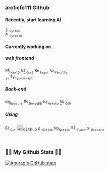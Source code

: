### arcticfo111 Github

#### Recently, start learning AI

<code><img alt = "3.1 Python" height="13" src="https://cdn.icon-icons.com/icons2/2107/PNG/512/file_type_python_icon_130221.png"><span style="font-size:80%">Python</span>
</code>
<code><img alt = "Pytorch" height="13" src="https://cdn.icon-icons.com/icons2/2699/PNG/512/pytorch_logo_icon_170820.png"><span style="font-size:80%">Pytorch</span></code>

#### Currently working on

##### web frontend

<code><img alt = "Html5" height="17" src="https://cdn.icon-icons.com/icons2/1/PNG/256/social_html5_html_71.png"><span style="font-size:80%">Html5</span></code>
<code><img alt = "Css3" height="17" src="https://cdn.icon-icons.com/icons2/2415/PNG/512/css_original_wordmark_logo_icon_146576.png"><span style="font-size:80%">Css3</span></code>
<code><img alt = "React.js" height="16" src="https://cdn.icon-icons.com/icons2/2415/PNG/512/react_original_logo_icon_146374.png"><span style="font-size:80%">React</span></code>
<code><img alt = "Vanilla.js" height="15" src="https://cdn.icon-icons.com/icons2/2415/PNG/512/javascript_original_logo_icon_146455.png"><span style="font-size:80%">Vanilla js</span></code>
<code><img alt = "Typescript.js" height="15" src="https://cdn.icon-icons.com/icons2/2107/PNG/512/file_type_typescript_official_icon_130107.png"><span style="font-size:80%">Typescript</span></code>

##### Back-end

<code><img alt = "Node.js" height="15" src="https://cdn.icon-icons.com/icons2/2415/PNG/512/nodejs_original_wordmark_logo_icon_146412.png"><span style="font-size:80%">Node.js</span></code>
<code><img alt = "MongoDB" height="17" src="https://cdn.icon-icons.com/icons2/2415/PNG/512/mongodb_original_wordmark_logo_icon_146425.png"><span style="font-size:80%">MongoDB</span></code>
<code><img alt = "Heroku" height="15" src="https://cdn.icon-icons.com/icons2/2415/PNG/512/heroku_plain_wordmark_logo_icon_146480.png"><span style="font-size:80%">Heroku</span></code>
<code><img alt = "GCP" height="17" src="https://cdn.icon-icons.com/icons2/2642/PNG/512/google_cloud_logo_icon_159333.png"><span style="font-size:80%">GCP</span></code>

##### Using

<code><img alt = "Git" height="16" src="https://cdn.icon-icons.com/icons2/2107/PNG/512/file_type_git_icon_130581.png"><span style="font-size:80%">Git</span></code>
<code><img alt = "Github" height="20" src="https://cdn.icon-icons.com/icons2/2157/PNG/512/github_git_hub_logo_icon_132878.png">Github</span></code>
<code><img alt = "Gitlab" height="13" src="https://cdn.icon-icons.com/icons2/2415/PNG/512/gitlab_original_logo_icon_146503.png"><span style="font-size:80%">Gitlab</span></code>
<code><img alt = "Notion" height="15" src="https://cdn.icon-icons.com/icons2/2428/PNG/512/notion_black_logo_icon_147102.png"><span style="font-size:80%">Notion</span></code>
<code><img alt = "Slack" height="17" src="https://cdn.icon-icons.com/icons2/2201/PNG/512/slack_logo_icon_134008.png"><span style="font-size:80%">Slack</span></code>
<code><img alt = "Discord" height="14" src="https://cdn.icon-icons.com/icons2/2108/PNG/512/discord_icon_130958.png"><span style="font-size:80%">Discord</span></code>

<br>

<h3>👩‍💻 My Github Stats 👩‍💻</h3>
<div>

[![Anurag's GitHub stats](https://github-readme-stats.vercel.app/api?username=hyeinisfree&hide_title=true&show_icons=true&include_all_commits=true&disable_animations=true&theme=dark)](https://github.com/anuraghazra/github-readme-stats)

</div>
